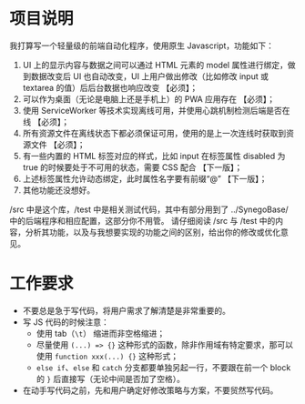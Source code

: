 # 项目说明

我打算写一个轻量级的前端自动化程序，使用原生 Javascript，功能如下：
1. UI 上的显示内容与数据之间可以通过 HTML 元素的 model 属性进行绑定，做到数据改变后 UI 也自动改变，UI 上用户做出修改（比如修改 input 或 textarea 的值）后后台数据也响应改变 【必须】；
2. 可以作为桌面（无论是电脑上还是手机上）的 PWA 应用存在 【必须】；
3. 使用 ServiceWorker 等技术实现离线可用，并使用心跳机制检测后端是否在线 【必须】；
4. 所有资源文件在离线状态下都必须保证可用，使用的是上一次连线时获取到资源文件 【必须】；
5. 有一些内置的 HTML 标签对应的样式，比如 input 在标签属性 disabled 为 true 的时候要处于不可用的状态，需要 CSS 配合 【下一版】；
6. 上述标签属性允许动态绑定，此时属性名字要有前缀“@” 【下一版】；
7. 其他功能还没想好。

/src 中是这个库，/test 中是相关测试代码，其中有部分用到了 ../SynegoBase/ 中的后端程序和相应配置，这部分你不用管。
请仔细阅读 /src 与 /test 中的内容，分析其功能，以及与我想要实现的功能之间的区别，给出你的修改或优化意见。

# 工作要求

- 不要总是急于写代码，将用户需求了解清楚是非常重要的。
- 写 JS 代码的时候注意：
  + 使用 tab（`\t`） 缩进而非空格缩进；
  + 尽量使用 `(...) => {}` 这种形式的函数，除非作用域有特定要求，那可以使用 `function xxx(...) {}` 这种形式；
  + `else if`、`else` 和 `catch` 分支都要单独另起一行，不要跟在前一个 block 的 `}` 后直接写（无论中间是否加了空格）。
- 在动手写代码之前，先和用户确定好修改策略与方案，不要贸然写代码。
